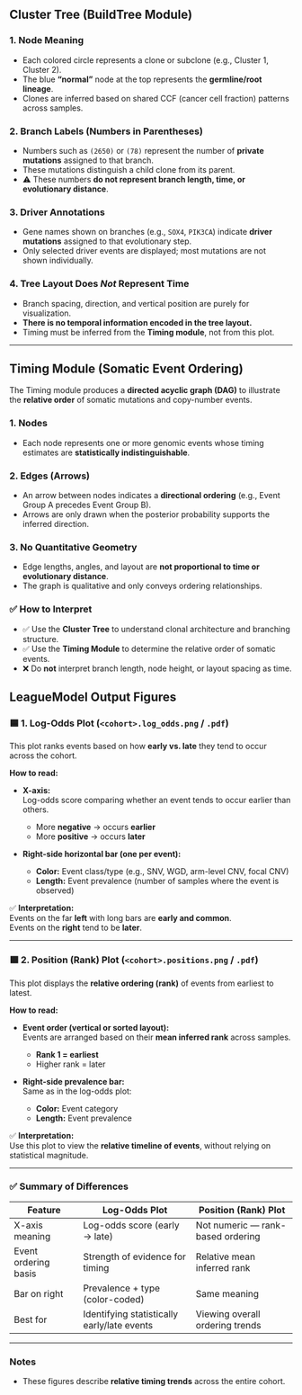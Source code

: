 ## Cluster Tree (BuildTree Module)

### 1. Node Meaning
- Each colored circle represents a clone or subclone (e.g., Cluster 1, Cluster 2).
- The blue **“normal”** node at the top represents the **germline/root lineage**.
- Clones are inferred based on shared CCF (cancer cell fraction) patterns across samples.

### 2. Branch Labels (Numbers in Parentheses)
- Numbers such as `(2650)` or `(78)` represent the number of **private mutations** assigned to that branch.
- These mutations distinguish a child clone from its parent.
- ⚠️ These numbers **do not represent branch length, time, or evolutionary distance**.

### 3. Driver Annotations
- Gene names shown on branches (e.g., `SOX4`, `PIK3CA`) indicate **driver mutations** assigned to that evolutionary step.
- Only selected driver events are displayed; most mutations are not shown individually.

### 4. Tree Layout Does *Not* Represent Time
- Branch spacing, direction, and vertical position are purely for visualization.
- **There is no temporal information encoded in the tree layout.**
- Timing must be inferred from the **Timing module**, not from this plot.

---

## Timing Module (Somatic Event Ordering)

The Timing module produces a **directed acyclic graph (DAG)** to illustrate the **relative order** of somatic mutations and copy-number events.

### 1. Nodes
- Each node represents one or more genomic events whose timing estimates are **statistically indistinguishable**.

### 2. Edges (Arrows)
- An arrow between nodes indicates a **directional ordering** (e.g., Event Group A precedes Event Group B).
- Arrows are only drawn when the posterior probability supports the inferred direction.

### 3. No Quantitative Geometry
- Edge lengths, angles, and layout are **not proportional to time or evolutionary distance**.
- The graph is qualitative and only conveys ordering relationships.

### ✅ How to Interpret
- ✅ Use the **Cluster Tree** to understand clonal architecture and branching structure.
- ✅ Use the **Timing Module** to determine the relative order of somatic events.
- ❌ Do **not** interpret branch length, node height, or layout spacing as time.

## LeagueModel Output Figures

### 🟦 1. Log-Odds Plot (`<cohort>.log_odds.png` / `.pdf`)
This plot ranks events based on how **early vs. late** they tend to occur across the cohort.

**How to read:**
- **X-axis:**  
  Log-odds score comparing whether an event tends to occur earlier than others.  
  - More **negative** → occurs **earlier**  
  - More **positive** → occurs **later**

- **Right-side horizontal bar (one per event):**  
  - **Color:** Event class/type (e.g., SNV, WGD, arm-level CNV, focal CNV)  
  - **Length:** Event prevalence (number of samples where the event is observed)

✅ **Interpretation:**  
Events on the far **left** with long bars are **early and common**.  
Events on the **right** tend to be **later**.

---

### 🟩 2. Position (Rank) Plot (`<cohort>.positions.png` / `.pdf`)
This plot displays the **relative ordering (rank)** of events from earliest to latest.

**How to read:**
- **Event order (vertical or sorted layout):**  
  Events are arranged based on their **mean inferred rank** across samples.  
  - **Rank 1 = earliest**  
  - Higher rank = later

- **Right-side prevalence bar:**  
  Same as in the log-odds plot:  
  - **Color:** Event category  
  - **Length:** Event prevalence

✅ **Interpretation:**  
Use this plot to view the **relative timeline of events**, without relying on statistical magnitude.

---

### ✅ Summary of Differences

| Feature                | Log-Odds Plot                    | Position (Rank) Plot              |
|------------------------|----------------------------------|----------------------------------|
| X-axis meaning         | Log-odds score (early → late)    | Not numeric — rank-based ordering |
| Event ordering basis   | Strength of evidence for timing  | Relative mean inferred rank       |
| Bar on right           | Prevalence + type (color-coded)  | Same meaning                     |
| Best for               | Identifying statistically early/late events | Viewing overall ordering trends |

---

### Notes
- These figures describe **relative timing trends** across the entire cohort.